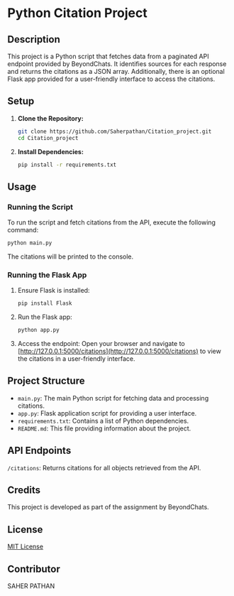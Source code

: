 

# Python Citation Project

## Description
This project is a Python script that fetches data from a paginated API endpoint provided by BeyondChats. It identifies sources for each response and returns the citations as a JSON array. Additionally, there is an optional Flask app provided for a user-friendly interface to access the citations.

## Setup

1. **Clone the Repository:**
   ```bash
   git clone https://github.com/Saherpathan/Citation_project.git
   cd Citation_project
   ```

2. **Install Dependencies:**
   ```bash
   pip install -r requirements.txt
   ```

## Usage

### Running the Script

To run the script and fetch citations from the API, execute the following command:
```bash
python main.py
```

The citations will be printed to the console.

### Running the Flask App 

1. Ensure Flask is installed:
   ```bash
   pip install Flask
   ```

2. Run the Flask app:
   ```bash
   python app.py
   ```

3. Access the endpoint:
   Open your browser and navigate to [http://127.0.0.1:5000/citations](http://127.0.0.1:5000/citations) to view the citations in a user-friendly interface.

## Project Structure

- `main.py`: The main Python script for fetching data and processing citations.
- `app.py`: Flask application script for providing a user interface.
- `requirements.txt`: Contains a list of Python dependencies.
- `README.md`: This file providing information about the project.

## API Endpoints

`/citations`: Returns citations for all objects retrieved from the API.

## Credits

This project is developed as part of the assignment by BeyondChats.

## License

[MIT License](LICENSE)

## Contributor
SAHER PATHAN